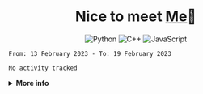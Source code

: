 <h1 align="center">Nice to meet <a href="https://klqd.github.io/">Me</a>👋</h1>

<div align="center">
  
  ![Python](https://img.shields.io/badge/python-3670A0?style=for-the-badge&logo=python&logoColor=ffdd54)
  ![C++](https://img.shields.io/badge/c++-%2300599C.svg?style=for-the-badge&logo=c%2B%2B&logoColor=white)
  ![JavaScript](https://img.shields.io/badge/javascript-%23323330.svg?style=for-the-badge&logo=javascript&logoColor=%23F7DF1E)
 </div>

 <!--START_SECTION:waka-->

```text
From: 13 February 2023 - To: 19 February 2023

No activity tracked
```

<!--END_SECTION:waka-->

<details close="true">

  <summary><b>More info</b></summary>

  ```  
  hi
  ```
 </details>


 
